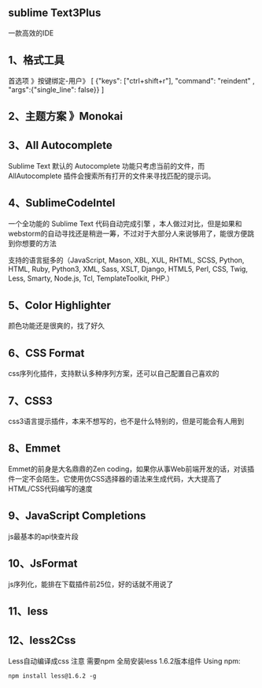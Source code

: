## sublime Text3Plus

一款高效的IDE

## 1、格式工具

首选项 》按键绑定-用户》
[
	{"keys": ["ctrl+shift+r"], "command": "reindent" , "args":{"single_line": false}}
]

## 2、主题方案 》Monokai

## 3、All Autocomplete

Sublime Text 默认的 Autocomplete 功能只考虑当前的文件，而 AllAutocomplete 插件会搜索所有打开的文件来寻找匹配的提示词。

## 4、SublimeCodeIntel

一个全功能的 Sublime Text 代码自动完成引擎 ，本人做过对比，但是如果和webstorm的自动寻找还是稍逊一筹，不过对于大部分人来说够用了，能很方便跳到你想要的方法

支持的语言挺多的（JavaScript, Mason, XBL, XUL, RHTML, SCSS, Python, HTML, Ruby, Python3, XML, Sass, XSLT, Django, HTML5, Perl, CSS, Twig, Less, Smarty, Node.js, Tcl, TemplateToolkit, PHP.）

## 5、Color Highlighter

颜色功能还是很爽的，找了好久

## 6、CSS Format

css序列化插件，支持默认多种序列方案，还可以自己配置自己喜欢的

## 7、CSS3

css3语言提示插件，本来不想写的，也不是什么特别的，但是可能会有人用到

## 8、Emmet

Emmet的前身是大名鼎鼎的Zen coding，如果你从事Web前端开发的话，对该插件一定不会陌生。它使用仿CSS选择器的语法来生成代码，大大提高了HTML/CSS代码编写的速度

## 9、JavaScript Completions

js最基本的api快查片段

## 10、JsFormat

js序列化，能排在下载插件前25位，好的话就不用说了

## 11、less

## 12、less2Css

Less自动编译成css
注意 需要npm 全局安装less 1.6.2版本组件
Using npm:
```
npm install less@1.6.2 -g

```